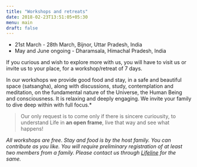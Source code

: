 ```yaml
---
title: "Workshops and retreats"
date: 2018-02-23T13:51:05+05:30
menu: main
draft: false 
---
```


- 21st March - 28th March, Bijnor, Uttar Pradesh, India
- May and June ongoing - Dharamsala, Himachal Pradesh, India

If you curious and wish to explore more with us, you will have to visit us or invite us to your place, for a workshop/retreat of 7 days.

In our workshops we provide good food and stay, in a safe and beautiful space (satsangha), along with discussions, study, contemplation and meditation, on the fundamental nature of the Universe, the Human Being and consciousness. It is relaxing and deeply engaging. We invite your family to dive deep within with full focus.*

> Our only request is to come only if there is sincere curiousity, to understand Life in **an open frame**, live that way and see what happens!

*All workshops are free. Stay and food is by the host family. You can contribute as you like. You will require preliminary registration of at least two members from a family. Please contact us through [Lifeline](/lifeline) for the same.*


